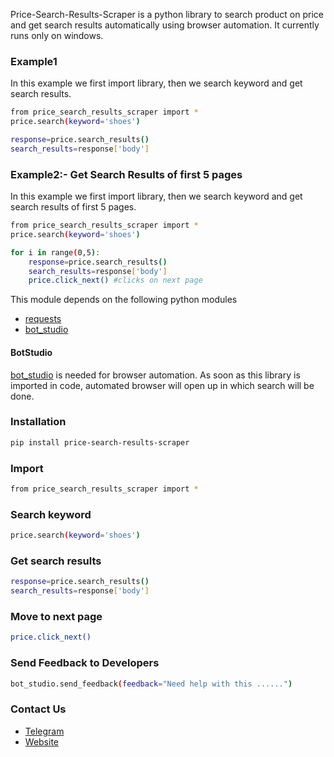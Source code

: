 Price-Search-Results-Scraper is a python library to search product on price and get search results automatically using browser automation. 
It currently runs only on windows.

### Example1
In this example we first import library, then we search keyword and get search results.
```sh
from price_search_results_scraper import *
price.search(keyword='shoes')

response=price.search_results()
search_results=response['body']

```

### Example2:- Get Search Results of first 5 pages
In this example we first import library, then we search keyword and get search results of first 5 pages.
```sh
from price_search_results_scraper import *
price.search(keyword='shoes')

for i in range(0,5):
	response=price.search_results()
	search_results=response['body']
	price.click_next() #clicks on next page
```

This module depends on the following python modules
* [requests](https://pypi.org/project/requests/)
* [bot_studio](https://pypi.org/project/bot_studio/)

#### BotStudio
[bot_studio](https://pypi.org/project/bot_studio/) is needed for browser automation. As soon as this library is imported in code, automated browser will open up in which search will be done.


### Installation

```sh
pip install price-search-results-scraper
```

### Import
```sh
from price_search_results_scraper import *
```

### Search keyword
```sh
price.search(keyword='shoes')
```

### Get search results
```sh
response=price.search_results()
search_results=response['body']
```

### Move to next page
```sh
price.click_next()
```

### Send Feedback to Developers
```sh
bot_studio.send_feedback(feedback="Need help with this ......")
```

### Contact Us
* [Telegram](https://t.me/datakund)
* [Website](https://datakund.com)

